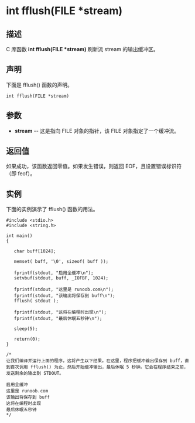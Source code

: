 # int fflush(FILE *stream)

## 描述

C 库函数 **int fflush(FILE \*stream)** 刷新流 stream 的输出缓冲区。

## 声明

下面是 fflush() 函数的声明。

```
int fflush(FILE *stream)
```

## 参数

- **stream** -- 这是指向 FILE 对象的指针，该 FILE 对象指定了一个缓冲流。

## 返回值

如果成功，该函数返回零值。如果发生错误，则返回 EOF，且设置错误标识符（即 feof）。

## 实例

下面的实例演示了 fflush() 函数的用法。

```
#include <stdio.h>
#include <string.h>
 
int main()
{
 
   char buff[1024];
 
   memset( buff, '\0', sizeof( buff ));
 
   fprintf(stdout, "启用全缓冲\n");
   setvbuf(stdout, buff, _IOFBF, 1024);
 
   fprintf(stdout, "这里是 runoob.com\n");
   fprintf(stdout, "该输出将保存到 buff\n");
   fflush( stdout );
 
   fprintf(stdout, "这将在编程时出现\n");
   fprintf(stdout, "最后休眠五秒钟\n");
 
   sleep(5);
 
   return(0);
}

/*
让我们编译并运行上面的程序，这将产生以下结果。在这里，程序把缓冲输出保存到 buff，直到首次调用 fflush() 为止，然后开始缓冲输出，最后休眠 5 秒钟。它会在程序结束之前，发送剩余的输出到 STDOUT。

启用全缓冲
这里是 runoob.com
该输出将保存到 buff
这将在编程时出现
最后休眠五秒钟
*/

```

